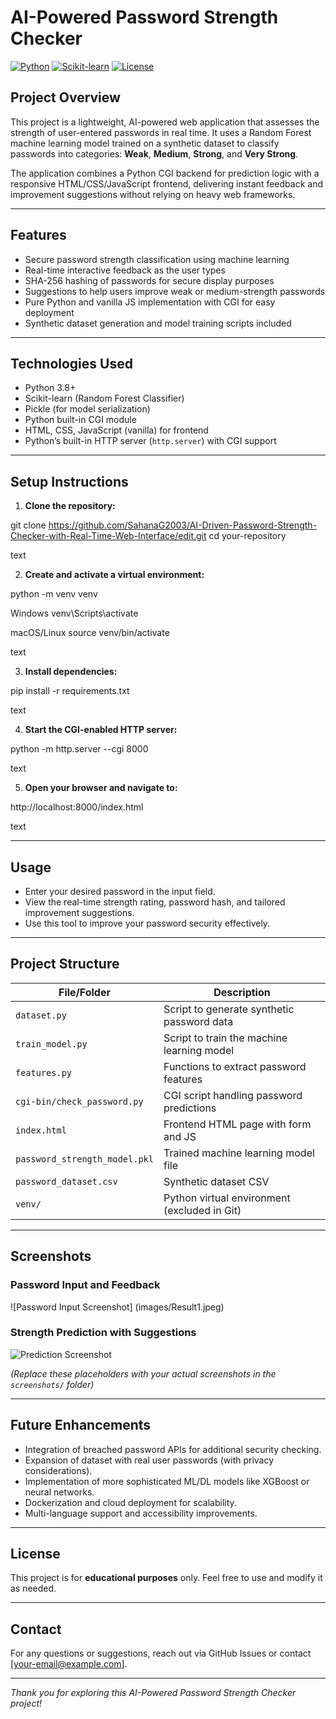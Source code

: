 # AI-Powered Password Strength Checker

[![Python](https://img.shields.io/badge/Python-3.8%2B-blue.svg)](https://www.python.org/)
[![Scikit-learn](https://img.shields.io/badge/Scikit--learn-0.24-green.svg)](https://scikit-learn.org/)
[![License](https://img.shields.io/badge/License-Educational-lightgrey.svg)](#)

## Project Overview

This project is a lightweight, AI-powered web application that assesses the strength of user-entered passwords in real time. It uses a Random Forest machine learning model trained on a synthetic dataset to classify passwords into categories: **Weak**, **Medium**, **Strong**, and **Very Strong**.

The application combines a Python CGI backend for prediction logic with a responsive HTML/CSS/JavaScript frontend, delivering instant feedback and improvement suggestions without relying on heavy web frameworks.

---

## Features

- Secure password strength classification using machine learning
- Real-time interactive feedback as the user types
- SHA-256 hashing of passwords for secure display purposes
- Suggestions to help users improve weak or medium-strength passwords
- Pure Python and vanilla JS implementation with CGI for easy deployment
- Synthetic dataset generation and model training scripts included

---

## Technologies Used

- Python 3.8+
- Scikit-learn (Random Forest Classifier)
- Pickle (for model serialization)
- Python built-in CGI module
- HTML, CSS, JavaScript (vanilla) for frontend
- Python’s built-in HTTP server (`http.server`) with CGI support

---

## Setup Instructions

1. **Clone the repository:**

git clone https://github.com/SahanaG2003/AI-Driven-Password-Strength-Checker-with-Real-Time-Web-Interface/edit.git
cd your-repository

text

2. **Create and activate a virtual environment:**

python -m venv venv

Windows
venv\Scripts\activate

macOS/Linux
source venv/bin/activate

text

3. **Install dependencies:**

pip install -r requirements.txt

text

4. **Start the CGI-enabled HTTP server:**

python -m http.server --cgi 8000

text

5. **Open your browser and navigate to:**

http://localhost:8000/index.html

text

---

## Usage

- Enter your desired password in the input field.
- View the real-time strength rating, password hash, and tailored improvement suggestions.
- Use this tool to improve your password security effectively.

---

## Project Structure

| File/Folder              | Description                               |
|-------------------------|-------------------------------------------|
| `dataset.py`            | Script to generate synthetic password data |
| `train_model.py`        | Script to train the machine learning model |
| `features.py`           | Functions to extract password features     |
| `cgi-bin/check_password.py` | CGI script handling password predictions |
| `index.html`            | Frontend HTML page with form and JS       |
| `password_strength_model.pkl` | Trained machine learning model file      |
| `password_dataset.csv`  | Synthetic dataset CSV                      |
| `venv/`                 | Python virtual environment (excluded in Git) |

---

## Screenshots

### Password Input and Feedback

![Password Input Screenshot]
(images/Result1.jpeg)

### Strength Prediction with Suggestions

![Prediction Screenshot](screenshots/prediction.png)

*(Replace these placeholders with your actual screenshots in the `screenshots/` folder)*

---

## Future Enhancements

- Integration of breached password APIs for additional security checking.
- Expansion of dataset with real user passwords (with privacy considerations).
- Implementation of more sophisticated ML/DL models like XGBoost or neural networks.
- Dockerization and cloud deployment for scalability.
- Multi-language support and accessibility improvements.

---

## License

This project is for **educational purposes** only. Feel free to use and modify it as needed.

---

## Contact

For any questions or suggestions, reach out via GitHub Issues or contact [your-email@example.com].

---

*Thank you for exploring this AI-Powered Password Strength Checker project!*
